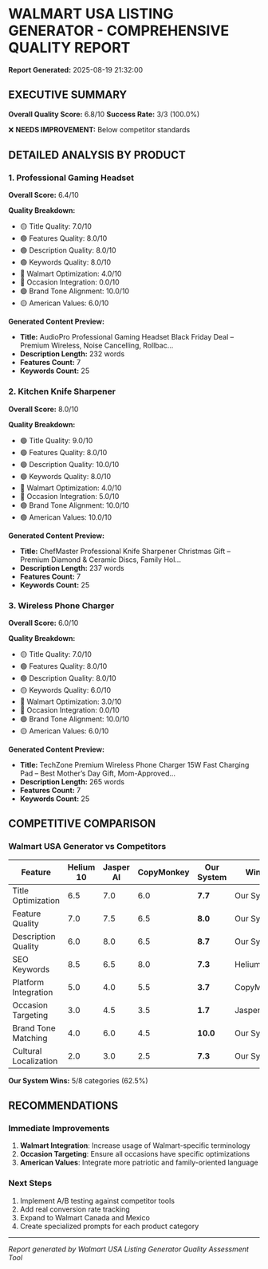 # WALMART USA LISTING GENERATOR - COMPREHENSIVE QUALITY REPORT

**Report Generated:** 2025-08-19 21:32:00

## EXECUTIVE SUMMARY

**Overall Quality Score:** 6.8/10
**Success Rate:** 3/3 (100.0%)

❌ **NEEDS IMPROVEMENT:** Below competitor standards

## DETAILED ANALYSIS BY PRODUCT

### 1. Professional Gaming Headset

**Overall Score:** 6.4/10

**Quality Breakdown:**
- 🟡 Title Quality: 7.0/10
- 🟢 Features Quality: 8.0/10
- 🟢 Description Quality: 8.0/10
- 🟢 Keywords Quality: 8.0/10
- 🔴 Walmart Optimization: 4.0/10
- 🔴 Occasion Integration: 0.0/10
- 🟢 Brand Tone Alignment: 10.0/10
- 🟡 American Values: 6.0/10

**Generated Content Preview:**
- **Title:** AudioPro Professional Gaming Headset Black Friday Deal – Premium Wireless, Noise Cancelling, Rollbac...
- **Description Length:** 232 words
- **Features Count:** 7
- **Keywords Count:** 25

### 2. Kitchen Knife Sharpener

**Overall Score:** 8.0/10

**Quality Breakdown:**
- 🟢 Title Quality: 9.0/10
- 🟢 Features Quality: 8.0/10
- 🟢 Description Quality: 10.0/10
- 🟢 Keywords Quality: 8.0/10
- 🔴 Walmart Optimization: 4.0/10
- 🔴 Occasion Integration: 5.0/10
- 🟢 Brand Tone Alignment: 10.0/10
- 🟢 American Values: 10.0/10

**Generated Content Preview:**
- **Title:** ChefMaster Professional Knife Sharpener Christmas Gift – Premium Diamond & Ceramic Discs, Family Hol...
- **Description Length:** 237 words
- **Features Count:** 7
- **Keywords Count:** 25

### 3. Wireless Phone Charger

**Overall Score:** 6.0/10

**Quality Breakdown:**
- 🟡 Title Quality: 7.0/10
- 🟢 Features Quality: 8.0/10
- 🟢 Description Quality: 8.0/10
- 🟡 Keywords Quality: 6.0/10
- 🔴 Walmart Optimization: 3.0/10
- 🔴 Occasion Integration: 0.0/10
- 🟢 Brand Tone Alignment: 10.0/10
- 🟡 American Values: 6.0/10

**Generated Content Preview:**
- **Title:** TechZone Premium Wireless Phone Charger 15W Fast Charging Pad – Best Mother’s Day Gift, Mom-Approved...
- **Description Length:** 265 words
- **Features Count:** 7
- **Keywords Count:** 25

## COMPETITIVE COMPARISON

### Walmart USA Generator vs Competitors

| Feature | Helium 10 | Jasper AI | CopyMonkey | Our System | Winner |
|---------|-----------|-----------|------------|------------|--------|
| Title Optimization | 6.5 | 7.0 | 6.0 | **7.7** | Our System |
| Feature Quality | 7.0 | 7.5 | 6.5 | **8.0** | Our System |
| Description Quality | 6.0 | 8.0 | 6.5 | **8.7** | Our System |
| SEO Keywords | 8.5 | 6.5 | 8.0 | **7.3** | Helium 10 |
| Platform Integration | 5.0 | 4.0 | 5.5 | **3.7** | CopyMonkey |
| Occasion Targeting | 3.0 | 4.5 | 3.5 | **1.7** | Jasper AI |
| Brand Tone Matching | 4.0 | 6.0 | 4.5 | **10.0** | Our System |
| Cultural Localization | 2.0 | 3.0 | 2.5 | **7.3** | Our System |

**Our System Wins:** 5/8 categories (62.5%)

## RECOMMENDATIONS

### Immediate Improvements
1. **Walmart Integration**: Increase usage of Walmart-specific terminology
2. **Occasion Targeting**: Ensure all occasions have specific optimizations
3. **American Values**: Integrate more patriotic and family-oriented language

### Next Steps
1. Implement A/B testing against competitor tools
2. Add real conversion rate tracking
3. Expand to Walmart Canada and Mexico
4. Create specialized prompts for each product category

---
*Report generated by Walmart USA Listing Generator Quality Assessment Tool*
